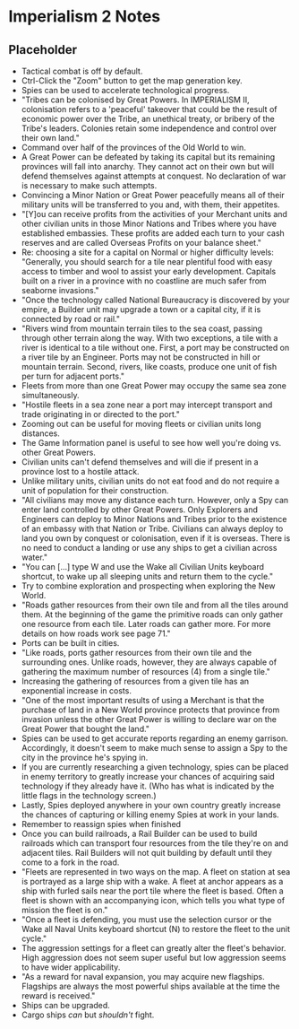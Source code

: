 # Imperialism 2 Notes

## Placeholder

* Tactical combat is off by default.
* Ctrl-Click the "Zoom" button to get the map generation key.
* Spies can be used to accelerate technological progress.
* "Tribes can be colonised by Great Powers. In IMPERIALISM II, colonisation
refers to a 'peaceful' takeover that could be the result of economic power
over the Tribe, an unethical treaty, or bribery of the Tribe's leaders.
Colonies retain some independence and control over their own land."
* Command over half of the provinces of the Old World to win.
* A Great Power can be defeated by taking its capital but its remaining
provinces will fall into anarchy. They cannot act on their own but will defend
themselves against attempts at conquest. No declaration of war is necessary to
make such attempts.
* Convincing a Minor Nation or Great Power peacefully means all of their
military units will be transferred to you and, with them, their appetites.
* "[Y]ou can receive profits from the activities of your Merchant units and
other civilian units in those Minor Nations and Tribes where you have
established embassies. These profits are added each turn to your cash reserves
and are called Overseas Profits on your balance sheet."
* Re: choosing a site for a capital on Normal or higher difficulty levels:
"Generally, you should search for a tile near plentiful food with easy access
to timber and wool to assist your early development. Capitals built on a river
in a province with no coastline are much safer from seaborne invasions."
* "Once the technology called National Bureaucracy is discovered by your
empire, a Builder unit may upgrade a town or a capital city, if it is
connected by road or rail."
* "Rivers wind from mountain terrain tiles to the sea coast, passing through
other terrain along the way. With two exceptions, a tile with a river is
identical to a tile without one. First, a port may be constructed on a river
tile by an Engineer. Ports may not be constructed in hill or mountain terrain.
Second, rivers, like coasts, produce one unit of fish per turn for adjacent
ports."
* Fleets from more than one Great Power may occupy the same sea zone
simultaneously.
* "Hostile fleets in a sea zone near a port may intercept transport and trade
originating in or directed to the port."
* Zooming out can be useful for moving fleets or civilian units long
distances.
* The Game Information panel is useful to see how well you're doing vs. other
Great Powers.
* Civilian units can't defend themselves and will die if present in a province
lost to a hostile attack.
* Unlike military units, civilian units do not eat food and do not require a
unit of population for their construction.
* "All civilians may move any distance each turn. However, only a Spy can
enter land controlled by other Great Powers. Only Explorers and Engineers can
deploy to Minor Nations and Tribes prior to the existence of an embassy with
that Nation or Tribe. Civilians can always deploy to land you own by conquest
or colonisation, even if it is overseas. There is no need to conduct a landing
or use any ships to get a civilian across water."
* "You can [...] type W and use the Wake all Civilian Units keyboard shortcut,
to wake up all sleeping units and return them to the cycle."
* Try to combine exploration and prospecting when exploring the New World.
* "Roads gather resources from their own tile and from all the tiles around
them. At the beginning of the game the primitive roads can only gather one
resource from each tile. Later roads can gather more. For more details on how
roads work see page 71."
* Ports can be built in cities.
* "Like roads, ports gather resources from their own tile and the surrounding
ones. Unlike roads, however, they are always capable of gathering the maximum
number of resources (4) from a single tile."
* Increasing the gathering of resources from a given tile has an exponential
increase in costs.
* "One of the most important results of using a Merchant is that the purchase
of land in a New World province protects that province from invasion unless
the other Great Power is willing to declare war on the Great Power that bought
the land."
* Spies can be used to get accurate reports regarding an enemy garrison.
Accordingly, it doesn't seem to make much sense to assign a Spy to the city in
the province he's spying in.
* If you are currently researching a given technology, spies can be placed in
enemy territory to greatly increase your chances of acquiring said technology
if they already have it. (Who has what is indicated by the little flags in the
technology screen.)
* Lastly, Spies deployed anywhere in your own country greatly increase the
chances of capturing or killing enemy Spies at work in your lands.
* Remember to reassign spies when finished
* Once you can build railroads, a Rail Builder can be used to build railroads
which can transport four resources from the tile they're on and adjacent
tiles. Rail Builders will not quit building by default until they come to a
fork in the road.
* "Fleets are represented in two ways on the map. A fleet on station at sea is
portrayed as a large ship with a wake. A fleet at anchor appears as a ship
with furled sails near the port tile where the fleet is based. Often a fleet
is shown with an accompanying icon, which tells you what type of mission the
fleet is on."
* "Once a fleet is defending, you must use the selection cursor or the Wake
all Naval Units keyboard shortcut (N) to restore the fleet to the unit cycle."
* The aggression settings for a fleet can greatly alter the fleet's behavior.
High aggression does not seem super useful but low aggression seems to have
wider applicability.
* "As a reward for naval expansion, you may acquire new flagships. Flagships
are always the most powerful ships available at the time the reward is
received."
* Ships can be upgraded.
* Cargo ships *can* but *shouldn't* fight.
